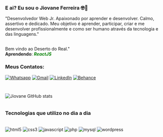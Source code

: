 ### E ai? Eu sou o Jiovane Ferreira 🤓🤔

"Desenvolvedor Web Jr. Apaixonado por aprender e desenvolver. Calmo, assertivo e dedicado. Meu objetivo é aprender, participar, criar e me desenvolver profissionalmente e como ser humano através da tecnologia e das linguagens."
<br />
<br /> 

Bem vindo ao Deserto do Real." <br />
<b>Aprendendo</b>:   <span style="color: green; font-weight: 700;"><i>ReactJS</i></span>

### Meus Contatos:

[![Whatsapp](https://img.shields.io/badge/WhatsApp-25D366?style=for-the-badge&logo=whatsapp&logoColor=white)](https://wa.me/5551994291879?text=Olá+Vim+Pelo+Github)
[![Gmail](https://img.shields.io/badge/Gmail-D14836?style=for-the-badge&logo=gmail&logoColor=white)](mailto:jiovane.ferreira@gmail.com)
[![LinkedIn](https://img.shields.io/badge/LinkedIn-0077B5?style=for-the-badge&logo=linkedin&logoColor=white)](https://www.linkedin.com/in/jiovane-da-silva-ferreira-21415560/)
[![Behance](https://img.shields.io/badge/-Behance-blue?style=for-the-badge&logo=behance&logoColor=white)](https://www.behance.net/jiovaneferreira/)
##

<div style="display: flex;">

![Jiovane GitHub stats](https://github-readme-stats.vercel.app/api?username=Jiovane-Ferreira&show_icons=true&theme=gotham&locale=pt-br)

</div>

### Tecnologias que utilizo no dia a dia

<div style="display: inline_block;"><br/>
    <img align="center" alt="html5" src="https://img.shields.io/badge/HTML5-E34F26?style=for-the-badge&logo=html5&logoColor=white"/>
    <img align="center" alt="css3" src="https://img.shields.io/badge/CSS3-1572B6?style=for-the-badge&logo=css3&logoColor=white"/>
    <img align="center" alt="javascript" src="https://img.shields.io/badge/JavaScript-F7DF1E?style=for-the-badge&logo=javascript&logoColor=black"/>
    <img align="center" alt="php" src="https://img.shields.io/badge/PHP-777BB4?style=for-the-badge&logo=php&logoColor=white"/>
    <img align="center" alt="mysql" src="https://img.shields.io/badge/MySQL-00000F?style=for-the-badge&logo=mysql&logoColor=white" />
    <img align="center" alt="wordpress" src="https://img.shields.io/badge/Wordpress-21759B?style=for-the-badge&logo=wordpress&logoColor=white" />

</div>
